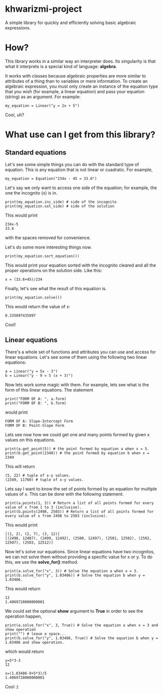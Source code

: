 # khwarizmi-project
A simple library for quickly and efficiently solving basic algebraic expressions.

# How? 

This library works in a similar way an interpreter does. Its singularity is that what it interprets is a special kind of language: **algebra**. 

It works with classes because algebraic properties are more similar to attributes of a thing than to variables or mere information. To create an algebraic expression, you must only create an instance of the equation type that you wish (for example, a linear equation) and pass your equation (string) as an argument. For example:

    my_equation = Linear("y = 2x + 5")
    
Cool, uh?

# What use can I get from this library?

## Standard equations

Let's see some simple things you can do with the standard type of equation. This is any equation that is not linear or cuadratic. For example,

    my_equation = Equation("234x - 45 = 33.6")
    
Let's say we only want to access one side of the equation; for example, the one the incognito (x) is in.

    print(my_equation.inc_side) # side of the incognito
    print(my_equation.sol_side) # side of the solution
    
This would print

    234x-5
    33.6
    
with the spaces removed for convenience.

Let's do some more interesting things now.

    print(my_equation.sort_equation())
    
This would print your equation sorted with the incognito cleared and all the proper operations on the solution side. Like this:

    x = (33.6+45)/234
    
Finally, let's see what the result of this equation is.

    print(my_equation.solve())
   
This would return the value of x:

    0.335897435897
    
Cool!

## Linear equations

There's a whole set of functions and attributes you can use and access for linear equations. Let's see some of them using the following two linear equations:

    a = Linear("y = 5x - 3")
    b = Linear("y - 9 = 5 (x + 3)")
    
Now lets work some magic with them. For example, lets see what is the form of this linear equations. The statement

    print("FORM OF A: ", a.form)
    print("FORM OF B: ", b.form)

would print 
    
    FORM OF A: Slope-Intercept Form
    FORM OF B: Point-Slope Form
    
 Lets see now how we could get one and many points formed by given x values on this equations.
 
    print(a.get_point(5)) # the point formed by equation a when x = 5.
    print(b.get_point(2349)) # the point formed by equation b when x = 2349
    
This will return
    
    (5, 22) # tuple of x-y values.
    (2349, 11760) # tuple of x-y values.
    
Lets say I want to know the set of points formed by an equation for multiple values of x. This can be done with the following statement.

    print(a.points(1, 3)) # Return a list of all points formed for every value of x from 1 to 3 (inclusive).
    print(b.points(2498, 2503)) # Return a list of all points formed for every value of x from 2498 to 2503 (inclusive).
    
This would print

    [(1, 2), (2, 7), (3, 12)]
    [(2498, 12487), (2499, 12492), (2500, 12497), (2501, 12502), (2502, 12507), (2503, 12512)]
    

Now let's solve our equations. Since linear equations have two incognitos, we can not solve them without providing a specific value for x or y. To do this, we use the **solve_for()** method.

    print(a.solve_for("x", 3)) # Solve the equation a when x = 3.
    print(b.solve_for("y", 1.03486)) # Solve the equation b when y = 1.03486.
    
This would return

    12
    1.4069720000000001

We could set the optional **show** argument to __True__ in order to see the operation happen,

    print(a.solve_for("x", 3, True)) # Solve the equation a when x = 3 and show operation
    print("") # leave a space...
    print(b.solve_for("y", 1.03486, True)) # Solve the equation b when y = 1.03486 and show operation.
    
which would return

    y=5*3-3
    12
    
    x=(1.03486-9+5*3)/5
    1.4069720000000001
    
Cool :)

    


    

    
